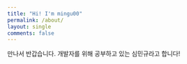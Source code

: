 ```yaml
---
title: "Hi! I'm mingu00"
permalink: /about/
layout: single
comments: false
---
```


만나서 반갑습니다. 개발자를 위해 공부하고 있는 심민규라고 합니다!
